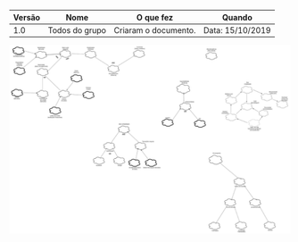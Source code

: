 |Versão| Nome | O que fez |  Quando |
|------|------| --------  |-------- |
|1.0| Todos do grupo | Criaram o documento. |Data: 15/10/2019|

![](../../../img/modelagem/nfr_framework/nfr.jpg)
